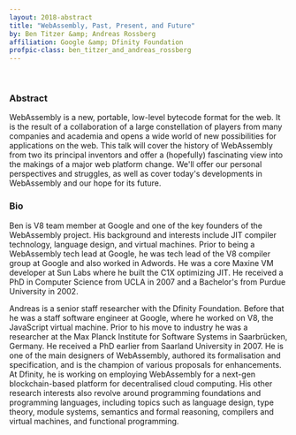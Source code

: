 ```yaml
---
layout: 2018-abstract
title: "WebAssembly, Past, Present, and Future"
by: Ben Titzer &amp; Andreas Rossberg
affiliation: Google &amp; Dfinity Foundation
profpic-class: ben_titzer_and_andreas_rossberg
---
```


<br/>

### Abstract

WebAssembly is a new, portable, low-level bytecode format for the web. It is the result of a collaboration of a large constellation of players from many companies and academia and opens a wide world of new possibilities for applications on the web. This talk will cover the history of WebAssembly from two its principal inventors and offer a (hopefully) fascinating view into the makings of a major web platform change. We'll offer our personal perspectives and struggles, as well as cover today's developments in WebAssembly and our hope for its future.

### Bio

Ben is V8 team member at Google and one of the key founders of the WebAssembly project. His background and interests include JIT compiler technology, language design, and virtual machines. Prior to being a WebAssembly tech lead at Google, he was tech lead of the V8 compiler group at Google and also worked in Adwords. He was a core Maxine VM developer at Sun Labs where he built the C1X optimizing JIT. He received a PhD in Computer Science from UCLA in 2007 and a Bachelor's from Purdue University in 2002.

Andreas is a senior staff researcher with the Dfinity Foundation. Before that he was a staff software engineer at Google, where he worked on V8, the JavaScript virtual machine. Prior to his move to industry he was a researcher at the Max Planck Institute for Software Systems in Saarbrücken, Germany. He received a PhD earlier from Saarland University in 2007.
He is one of the main designers of WebAssembly, authored its formalisation and specification, and is the champion of various proposals for enhancements. At Dfinity, he is working on employing WebAssembly for a next-gen blockchain-based platform for decentralised cloud computing. His other research interests also revolve around programming foundations and programming languages, including topics such as language design, type theory, module systems, semantics and formal reasoning, compilers and virtual machines, and functional programming.

